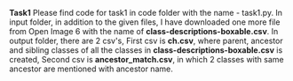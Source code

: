 **Task1**
  Please find code for task1 in code folder with the name - task1.py.
  In input folder, in addition to the given files, I have downloaded one more file from Open Image 6 with the name of **class-descriptions-boxable.csv**.
  In output folder, there are 2 csv's, First csv is **ch.csv**, where parent, ancestor and sibling classes of all the classes in **class-descriptions-boxable.csv** is created, Second csv is **ancestor_match.csv**, in which 2 classes with same ancestor are mentioned with ancestor name.
